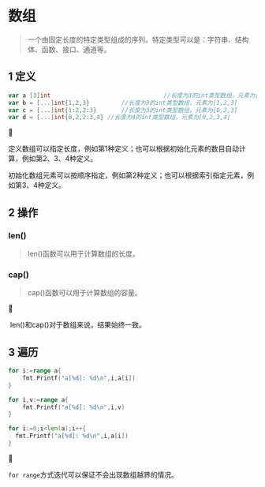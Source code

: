 # 数组

> 一个由固定长度的特定类型组成的序列。特定类型可以是：字符串、结构体、函数、接口、通道等。

## 1 定义

```go
var a [3]int								//长度为3的int类型数组，元素为[0,0,0]
var b = [...]int{1,2,3}			//长度为3的int类型数组，元素为[1,2,3]
var c = [...]int{1:2,2:3}		//长度为3的int类型数组，元素为[0,2,3]
var d = [...]int{0,2,2:3,4}	//长度为4的int类型数组，元素为[0,2,3,4]
```

👣

​	定义数组可以指定长度，例如第1种定义；也可以根据初始化元素的数目自动计算，例如第2、3、4种定义。

​	初始化数组元素可以按顺序指定，例如第2种定义；也可以根据索引指定元素，例如第3、4种定义。

## 2 操作

### len()

> len()函数可以用于计算数组的长度。

### cap()

> cap()函数可以用于计算数组的容量。

👣

​	len()和cap()对于数组来说，结果始终一致。

## 3 遍历

```go
for i:=range a{
	fmt.Printf("a[%d]: %d\n",i,a[i])
}

for i,v:=range a{
	fmt.Printf("a[%d]: %d\n",i,v)
}

for i:=0;i<len(a);i++{
  fmt.Printf("a[%d]: %d\n",i,a[i])
}
```

👣

`for range`方式迭代可以保证不会出现数组越界的情况。